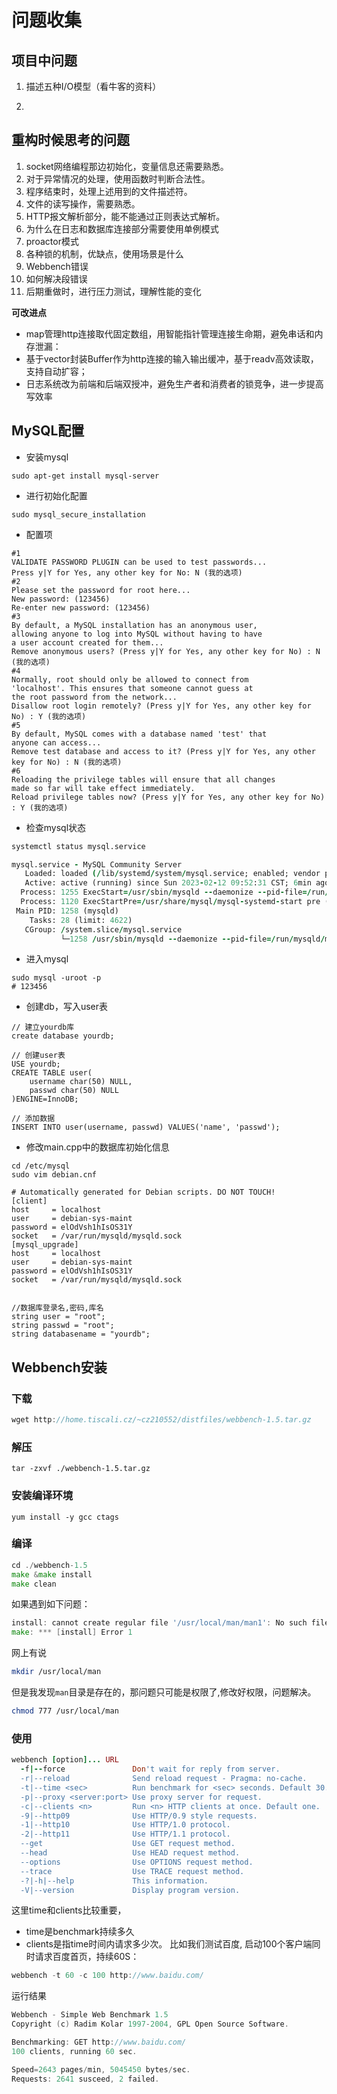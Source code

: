 问题收集
===

## 项目中问题

1. 描述五种I/O模型（看牛客的资料）

2. 

## 重构时候思考的问题

1. socket网络编程那边初始化，变量信息还需要熟悉。
2. 对于异常情况的处理，使用函数时判断合法性。
3. 程序结束时，处理上述用到的文件描述符。
4. 文件的读写操作，需要熟悉。
5. HTTP报文解析部分，能不能通过正则表达式解析。
6. 为什么在日志和数据库连接部分需要使用单例模式
7. proactor模式
8. 各种锁的机制，优缺点，使用场景是什么
9. Webbench错误
10. 如何解决段错误
11. 后期重做时，进行压力测试，理解性能的变化

**可改进点**

- map管理http连接取代固定数组，用智能指针管理连接生命期，避免串话和内存泄漏：
- 基于vector<char>封装Buffer作为http连接的输入输出缓冲，基于readv高效读取，支持自动扩容；
- 日志系统改为前端和后端双授冲，避免生产者和消费者的锁竞争，进一步提高写效率

## MySQL配置

- 安装mysql

```pgsql
sudo apt-get install mysql-server
```

- 进行初始化配置

```ebnf
sudo mysql_secure_installation
```

- 配置项

```livecodeserver
#1
VALIDATE PASSWORD PLUGIN can be used to test passwords...
Press y|Y for Yes, any other key for No: N (我的选项)
#2
Please set the password for root here...
New password: (123456)
Re-enter new password: (123456)
#3
By default, a MySQL installation has an anonymous user,
allowing anyone to log into MySQL without having to have
a user account created for them...
Remove anonymous users? (Press y|Y for Yes, any other key for No) : N (我的选项)
#4
Normally, root should only be allowed to connect from
'localhost'. This ensures that someone cannot guess at
the root password from the network...
Disallow root login remotely? (Press y|Y for Yes, any other key for No) : Y (我的选项)
#5
By default, MySQL comes with a database named 'test' that
anyone can access...
Remove test database and access to it? (Press y|Y for Yes, any other key for No) : N (我的选项)
#6
Reloading the privilege tables will ensure that all changes
made so far will take effect immediately.
Reload privilege tables now? (Press y|Y for Yes, any other key for No) : Y (我的选项)
```

- 检查mysql状态

```fortran
systemctl status mysql.service

mysql.service - MySQL Community Server
   Loaded: loaded (/lib/systemd/system/mysql.service; enabled; vendor preset: e
   Active: active (running) since Sun 2023-02-12 09:52:31 CST; 6min ago
  Process: 1255 ExecStart=/usr/sbin/mysqld --daemonize --pid-file=/run/mysqld/m
  Process: 1120 ExecStartPre=/usr/share/mysql/mysql-systemd-start pre (code=exi
 Main PID: 1258 (mysqld)
    Tasks: 28 (limit: 4622)
   CGroup: /system.slice/mysql.service
           └─1258 /usr/sbin/mysqld --daemonize --pid-file=/run/mysqld/mysqld.pi
```

- 进入mysql

```shell
sudo mysql -uroot -p
# 123456
```

- 创建db，写入user表

```shell
// 建立yourdb库
create database yourdb;

// 创建user表
USE yourdb;
CREATE TABLE user(
    username char(50) NULL,
    passwd char(50) NULL
)ENGINE=InnoDB;

// 添加数据
INSERT INTO user(username, passwd) VALUES('name', 'passwd');
```

- 修改main.cpp中的数据库初始化信息

```shell
cd /etc/mysql
sudo vim debian.cnf

# Automatically generated for Debian scripts. DO NOT TOUCH!
[client]
host     = localhost
user     = debian-sys-maint
password = elOdVsh1hIsOS31Y
socket   = /var/run/mysqld/mysqld.sock
[mysql_upgrade]
host     = localhost
user     = debian-sys-maint
password = elOdVsh1hIsOS31Y
socket   = /var/run/mysqld/mysqld.sock


//数据库登录名,密码,库名
string user = "root";
string passwd = "root";
string databasename = "yourdb";
```

## Webbench安装

### 下载

```cpp
wget http://home.tiscali.cz/~cz210552/distfiles/webbench-1.5.tar.gz
```

### 解压

```undefined
tar -zxvf ./webbench-1.5.tar.gz
```

### 安装编译环境

```undefined
yum install -y gcc ctags
```

### 编译

```go
cd ./webbench-1.5
make &make install
make clean
```

如果遇到如下问题：

```go
install: cannot create regular file '/usr/local/man/man1': No such file or directory
make: *** [install] Error 1
```

网上有说

```bash
mkdir /usr/local/man
```

但是我发现`man`目录是存在的，那问题只可能是权限了,修改好权限，问题解决。

```bash
chmod 777 /usr/local/man
```

### 使用

```ruby
webbench [option]... URL
  -f|--force               Don't wait for reply from server.
  -r|--reload              Send reload request - Pragma: no-cache.
  -t|--time <sec>          Run benchmark for <sec> seconds. Default 30.
  -p|--proxy <server:port> Use proxy server for request.
  -c|--clients <n>         Run <n> HTTP clients at once. Default one.
  -9|--http09              Use HTTP/0.9 style requests.
  -1|--http10              Use HTTP/1.0 protocol.
  -2|--http11              Use HTTP/1.1 protocol.
  --get                    Use GET request method.
  --head                   Use HEAD request method.
  --options                Use OPTIONS request method.
  --trace                  Use TRACE request method.
  -?|-h|--help             This information.
  -V|--version             Display program version.
```

这里time和clients比较重要，

- time是benchmark持续多久
- clients是指time时间内请求多少次。
   比如我们测试百度, 启动100个客户端同时请求百度首页，持续60S：

```swift
webbench -t 60 -c 100 http://www.baidu.com/
```

运行结果

```swift
Webbench - Simple Web Benchmark 1.5
Copyright (c) Radim Kolar 1997-2004, GPL Open Source Software.

Benchmarking: GET http://www.baidu.com/
100 clients, running 60 sec.

Speed=2643 pages/min, 5045450 bytes/sec.
Requests: 2641 susceed, 2 failed.
```